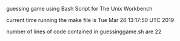 guessing game using Bash Script for The Unix Workbench 

current time running the make file is Tue Mar 26 13:17:50 UTC 2019 

number of lines of code contained in guessinggame.sh are 22 

